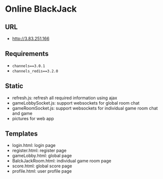 # Online BlackJack

## URL
* http://3.83.251.166

## Requirements
* ```channels==3.0.1```
* ```channels_redis==3.2.0```

## Static
* refresh.js: refresh all required information using ajax
* gameLobbySocket.js: support websockets for global room chat
* gameRoomSocket.js: support websockets for individual game room chat and game
* pictures for web app

## Templates
* login.html: login page
* register.html: register page
* gameLobby.html: global page 
* BalckJackRoom.html: individual game room page
* score.html: global score page
* profile.html: user profile page

